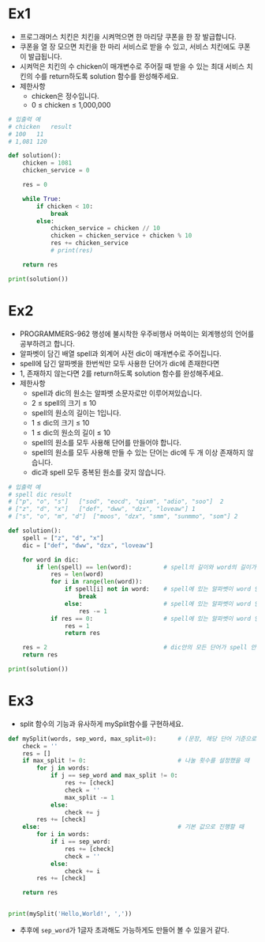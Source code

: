 # Ex1
- 프로그래머스 치킨은 치킨을 시켜먹으면 한 마리당 쿠폰을 한 장 발급합니다.
- 쿠폰을 열 장 모으면 치킨을 한 마리 서비스로 받을 수 있고, 서비스 치킨에도 쿠폰이 발급됩니다.
- 시켜먹은 치킨의 수 chicken이 매개변수로 주어질 때 받을 수 있는 최대 서비스 치킨의 수를 return하도록 solution 함수를 완성해주세요.
- 제한사항
  - chicken은 정수입니다.
  - 0 ≤ chicken ≤ 1,000,000

```py
# 입출력 예
# chicken	result
# 100	11
# 1,081	120

def solution():
    chicken = 1081
    chicken_service = 0

    res = 0

    while True:
        if chicken < 10:
            break
        else:
            chicken_service = chicken // 10
            chicken = chicken_service + chicken % 10
            res += chicken_service
            # print(res)

    return res

print(solution())
```


# Ex2
- PROGRAMMERS-962 행성에 불시착한 우주비행사 머쓱이는 외계행성의 언어를 공부하려고 합니다.
- 알파벳이 담긴 배열 spell과 외계어 사전 dic이 매개변수로 주어집니다.
- spell에 담긴 알파벳을 한번씩만 모두 사용한 단어가 dic에 존재한다면
- 1, 존재하지 않는다면 2를 return하도록 solution 함수를 완성해주세요.
- 제한사항
  - spell과 dic의 원소는 알파벳 소문자로만 이루어져있습니다.
  - 2 ≤ spell의 크기 ≤ 10
  - spell의 원소의 길이는 1입니다.
  - 1 ≤ dic의 크기 ≤ 10
  - 1 ≤ dic의 원소의 길이 ≤ 10
  - spell의 원소를 모두 사용해 단어를 만들어야 합니다.
  - spell의 원소를 모두 사용해 만들 수 있는 단어는 dic에 두 개 이상 존재하지 않습니다.
  - dic과 spell 모두 중복된 원소를 갖지 않습니다.

```py
# 입출력 예
# spell	dic	result
# ["p", "o", "s"]	["sod", "eocd", "qixm", "adio", "soo"]	2
# ["z", "d", "x"]	["def", "dww", "dzx", "loveaw"]	1
# ["s", "o", "m", "d"]	["moos", "dzx", "smm", "sunmmo", "som"]	2

def solution():
    spell = ["z", "d", "x"]
    dic = ["def", "dww", "dzx", "loveaw"]

    for word in dic:
        if len(spell) == len(word):         # spell의 길이와 word의 길이가 같을 때
            res = len(word)
            for i in range(len(word)):
                if spell[i] not in word:    # spell에 있는 알파벳이 word 안에 없으면
                    break
                else:                       # spell에 있는 알파벳이 word 안에 있으면
                    res -= 1
            if res == 0:                    # spell에 있는 알파벳이 word 안에 모두 있으면
                res = 1
                return res

    res = 2                                 # dic안의 모든 단어가 spell 안의 알파벳을 1번만 사용한 문자가 없을 때
    return res

print(solution())
```


# Ex3
- split 함수의 기능과 유사하게 mySplit함수를 구현하세요.

```py
def mySplit(words, sep_word, max_split=0):      # (문장, 해당 단어 기준으로 분리하고 싶은 단어, 나눌 횟수), 현재 sep_word가 여러글자일때는 안됨
    check = ''
    res = []
    if max_split != 0:                          # 나눌 횟수를 설정했을 때
        for j in words:
            if j == sep_word and max_split != 0:
                res += [check]
                check = ''
                max_split -= 1
            else:
                check += j
        res += [check]
    else:                                       # 기본 값으로 진행할 때
        for i in words:
            if i == sep_word:
                res += [check]
                check = ''
            else:
                check += i
        res += [check]

    return res


print(mySplit('Hello,World!', ','))
```
- 추후에 `sep_word`가 1글자 초과해도 가능하게도 만들어 볼 수 있을거 같다.